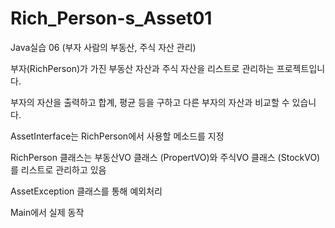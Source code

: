 # Rich_Person-s_Asset01
Java실습 06 (부자 사람의 부동산, 주식 자산 관리)

부자(RichPerson)가 가진 부동산 자산과 주식 자산을 리스트로 관리하는 프로젝트입니다.

부자의 자산을 출력하고 합계, 평균 등을 구하고 다른 부자의 자산과 비교할 수 있습니다.


AssetInterface는 RichPerson에서 사용할 메소드를 지정

RichPerson 클래스는 부동산VO 클래스 (PropertVO)와 주식VO 클래스 (StockVO)를
리스트로 관리하고 있음

AssetException 클래스를 통해 예외처리

Main에서 실제 동작
 
 

